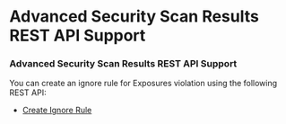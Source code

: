 # Advanced Security Scan Results REST API Support

### Advanced Security Scan Results REST API Support <a href="#uuid-86ee1eb4-5468-5e84-e49d-d51b24ae6143" id="uuid-86ee1eb4-5468-5e84-e49d-d51b24ae6143"></a>

You can create an ignore rule for Exposures violation using the following REST API:

* [Create Ignore Rule](https://about/document/preview/514435#UUID-9e299865-7cb3-8415-bda6-87047e05cb09)
